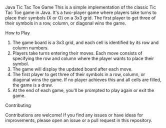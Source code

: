 Java Tic Tac Toe Game
This is a simple implementation of the classic Tic Tac Toe game in Java. It's a two-player game where players take turns to place their symbols (X or O) on a 3x3 grid. The first player to get three of their symbols in a row, column, or diagonal wins the game.


How to Play
1) The game board is a 3x3 grid, and each cell is identified by its row and column numbers.
2) Players take turns entering their moves. Each move consists of specifying the row and column where the player wants to place their symbol.
3) The game will display the updated board after each move.
4) The first player to get three of their symbols in a row, column, or diagonal wins the game. If no player achieves this and all cells are filled, the game is a draw.
5) At the end of each game, you'll be prompted to play again or exit the game.

Contributing

Contributions are welcome! If you find any issues or have ideas for improvements, please open an issue or a pull request in this repository.
